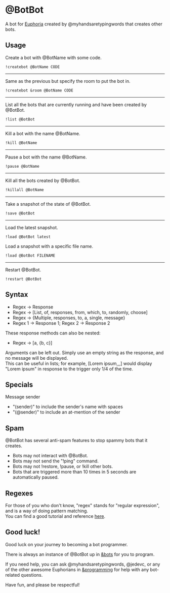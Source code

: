 # @BotBot
A bot for [Euphoria](https://euphoria.io/) created by @myhandsaretypingwords that creates other bots.

## Usage
Create a bot with @BotName with some code.

    !createbot @BotName CODE
***
Same as the previous but specify the room to put the bot in.

    !createbot &room @BotName CODE
***
List all the bots that are currently running and have been created by @BotBot.

    !list @BotBot
***
Kill a bot with the name @BotName.

    !kill @BotName
***
Pause a bot with the name @BotName.

    !pause @BotName
***
Kill all the bots created by @BotBot.

    !killall @BotName
***
Take a snapshot of the state of @BotBot.

    !save @BotBot
***
Load the latest snapshot.

    !load @BotBot latest
Load a snapshot with a specific file name.

    !load @BotBot FILENAME
***
Restart @BotBot.

    !restart @BotBot

## Syntax
- Regex -> Response
- Regex -> [List, of, responses, from, which, to, randomly, choose]
- Regex -> {Multiple, responses, to, a, single, message}
- Regex 1 -> Response 1; Regex 2 -> Response 2

These response methods can also be nested:
- Regex -> [a, {b, c}]

Arguments can be left out. Simply use an empty string as the response, and no message will be displayed.  
This can be useful in lists; for example, [Lorem ipsum,,,] would display "Lorem ipsum" in response to the trigger only 1/4 of the time.

## Specials
Message sender
- "(sender)" to include the sender's name with spaces
- "(@sender)" to include an at-mention of the sender

## Spam
@BotBot has several anti-spam features to stop spammy bots that it creates.
- Bots may not interact with @BotBot.
- Bots may not send the "!ping" command.
- Bots may not !restore, !pause, or !kill other bots.
- Bots that are triggered more than 10 times in 5 seconds are automatically paused.

## Regexes
For those of you who don't know, "regex" stands for "regular expression", and is a way of doing pattern matching.  
You can find a good tutorial and reference [here](http://regular-expressions.info/).

## Good luck!
Good luck on your journey to becoming a bot programmer. 

There is always an instance of @BotBot up in [&bots](https://euphoria.io/room/bots/) for you to program. 

If you need help, you can ask @myhandsaretypingwords, @jedevc, or any of the other awesome Euphorians in [&programming](https://euphoria.io/room/programming/) for help with any bot-related questions. 

Have fun, and please be respectful! 
